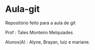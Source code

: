 # Aula-git
Repositório feito para a aula de git

Prof : Tales Monteiro Melquiades

Alunos(A) : Alyne, Brayan, luiz e mariane.
